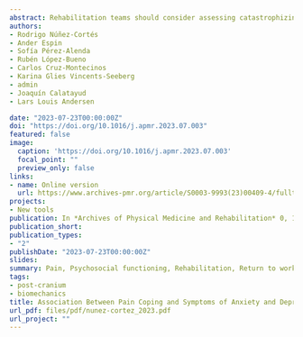 ```yaml
---
abstract: Rehabilitation teams should consider assessing catastrophizing and symptoms of anxiety and depression to identify patients at risk for work absenteeism. Addressing these variables may also be considered in return-to-work programs for individuals with upper limb disorders.
authors:
- Rodrigo Núñez-Cortés
- Ander Espin
- Sofía Pérez-Alenda
- Rubén López-Bueno
- Carlos Cruz-Montecinos
- Karina Glies Vincents-Seeberg
- admin
- Joaquín Calatayud
- Lars Louis Andersen

date: "2023-07-23T00:00:00Z"
doi: "https://doi.org/10.1016/j.apmr.2023.07.003"
featured: false
image:
  caption: 'https://doi.org/10.1016/j.apmr.2023.07.003'
  focal_point: ""
  preview_only: false
links:
- name: Online version
  url: https://www.archives-pmr.org/article/S0003-9993(23)00409-4/fulltext
projects:
- New tools
publication: In *Archives of Physical Medicine and Rehabilitation* 0, 1-11 (2023)
publication_short: 
publication_types:
- "2"
publishDate: "2023-07-23T00:00:00Z"
slides: 
summary: Pain, Psychosocial functioning, Rehabilitation, Return to work, Sick leave, Upper extremity
tags:
- post-cranium
- biomechanics
title: Association Between Pain Coping and Symptoms of Anxiety and Depression, and Work Absenteeism in People With Upper Limb Musculoskeletal Disorders A Systematic Review and Meta-analysis
url_pdf: files/pdf/nunez-cortez_2023.pdf
url_project: ""
---
```



